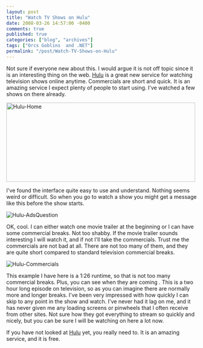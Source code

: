 ```yaml
---
layout: post
title: "Watch TV Shows on Hulu"
date: 2008-03-26 14:57:00 -0400
comments: true
published: true
categories: ["blog", "archives"]
tags: ["Orcs Goblins  and .NET"]
permalink: "/post/Watch-TV-Shows-on-Hulu"
---
```

<!-- more -->

<p>Not sure if everyone new about this. I would argue it is not off topic since it is an interesting thing on the web. <a href="http://www.hulu.com/" target="_blank">Hulu</a> is a great new service for watching television shows online anytime. Commercials are short and quick. It is an amazing service I expect plenty of people to start using. I've watched a few shows on there already.</p>
<p><a href="http://www.hulu.com/" target="_blank"><img src="http://static.flickr.com/3028/2363228235_61f84d79ea.jpg" border="0" alt="Hulu-Home" width="500" height="210" /></a></p>
<p>I've found the interface quite easy to use and understand. Nothing seems weird or difficult. So when you go to watch a show you might get a message like this before the show starts.</p>
<p><img src="http://static.flickr.com/3189/2364059714_f53a8e2fa7.jpg" border="0" alt="Hulu-AdsQuestion" /></p>
<p>OK, cool. I can either watch one movie trailer at the beginning or I can have some commercial breaks. Not too shabby. If the movie trailer sounds interesting I will watch it, and if not I'll take the commercials. Trust me the commercials are not bad at all. There are not too many of them, and they are quite short compared to standard television commercial breaks.</p>
<p><img src="http://static.flickr.com/2392/2363228641_79a2dc3d27.jpg" border="0" alt="Hulu-Commercials" /></p>
<p>This example I have here is a 1:26 runtime, so that is not too many commercial breaks. Plus, you can see when they are coming . This is a two hour long episode on television, so as you can imagine there are normally more and longer breaks. I've been very impressed with how quickly I can skip to any point in the show and watch. I've never had it lag on me, and it has never given me any loading screens or pinwheels that I often receive from other sites. Not sure how they got everything to stream so quickly and nicely, but you can be sure I will be watching on here a lot now.</p>
<p>If you have not looked at <a href="http://www.hulu.com/" target="_blank">Hulu</a> yet, you really need to. It is an amazing service, and it is free.</p>
